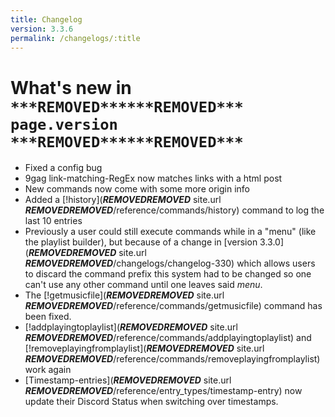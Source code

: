 ```yaml
---
title: Changelog
version: 3.3.6
permalink: /changelogs/:title
---
```


# What's new in `***REMOVED******REMOVED*** page.version ***REMOVED******REMOVED***`
- Fixed a config bug
- 9gag link-matching-RegEx now matches links with a html post
- New commands now come with some more origin info
- Added a [!history](***REMOVED******REMOVED*** site.url ***REMOVED******REMOVED***/reference/commands/history) command to log the last 10 entries
- Previously a user could still execute commands while in a "menu" (like the playlist builder), but because of a change in [version 3.3.0](***REMOVED******REMOVED*** site.url ***REMOVED******REMOVED***/changelogs/changelog-330) which allows users to discard the command prefix this system had to be changed so one can't use any other command until one leaves said *menu*.
- The [!getmusicfile](***REMOVED******REMOVED*** site.url ***REMOVED******REMOVED***/reference/commands/getmusicfile) command has been fixed.
- [!addplayingtoplaylist](***REMOVED******REMOVED*** site.url ***REMOVED******REMOVED***/reference/commands/addplayingtoplaylist) and [!removeplayingfromplaylist](***REMOVED******REMOVED*** site.url ***REMOVED******REMOVED***/reference/commands/removeplayingfromplaylist) work again
- [Timestamp-entries](***REMOVED******REMOVED*** site.url ***REMOVED******REMOVED***/reference/entry_types/timestamp-entry) now update their Discord Status when switching over timestamps.
